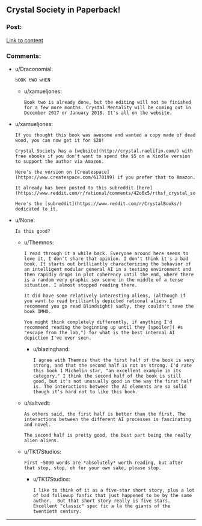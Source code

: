 ## Crystal Society in Paperback!

### Post:

[Link to content](https://www.amazon.com/Crystal-Society-Trilogy-Book-ebook/dp/B01AYT6A3C/ref=la_B01AZF72GO_1_1?s=books&ie=UTF8&qid=1470772616&sr=1-1)

### Comments:

- u/Draconomial:
  ```
  bOOK tWO wHEN
  ```

  - u/xamueljones:
    ```
    Book two is already done, but the editing will not be finished for a few more months. Crystal Mentality will be coming out in December 2017 or January 2018. It's all on the website.
    ```

- u/xamueljones:
  ```
  If you thought this book was awesome and wanted a copy made of dead wood, you can now get it for $20!

  Crystal Society has a [website](http://crystal.raelifin.com/) with free ebooks if you don't want to spend the $5 on a Kindle version to support the author via Amazon.

  Here's the version on [Createspace](https://www.createspace.com/6170199) if you prefer that to Amazon.

  It already has been posted to this subreddit [here](https://www.reddit.com/r/rational/comments/42o6x5/rthsf_crystal_society_rationalfic_web_novel_from/).

  Here's the [subreddit](https://www.reddit.com/r/CrystalBooks/) dedicated to it.
  ```

- u/None:
  ```
  Is this good?
  ```

  - u/Themnos:
    ```
    I read through it a while back. Everyone around here seems to love it, I don't share that opinion. I don't think it's a bad book. It starts out brilliantly characterizing the behavior of an intelligent modular general AI in a testing environment and then rapidly drops in plot coherency until the end, where there is a random very graphic sex scene in the middle of a tense situation. I almost stopped reading there. 

    It did have some relatively interesting aliens, (although if you want to read brilliantly depicted rational aliens I recommend you go read Blindsight) sadly, they couldn't save the book IMHO. 

    You might think completely differently, if anything I'd recommend reading the beginning up until they [spoiler]( #s "escape from the lab,") for what is the best internal AI depiction I've ever seen.
    ```

    - u/blazinghand:
      ```
      I agree with Themnos that the first half of the book is very strong, and that the second half is not as strong. I'd rate this book 1 Michelin star, "an excellent example in its category." I think the second half of the book is still good, but it's not unusually good in the way the first half is. The interactions between the AI elements are so solid though it's hard not to like this book.
      ```

  - u/saltvedt:
    ```
    As others said, the first half is better than the first. The interactions between the different AI processes is fascinating and novel.

    The second half is pretty good, the best part being the really alien aliens.
    ```

  - u/TK17Studios:
    ```
    First ~5000 words are *absolutely* worth reading, but after that stop, stop, oh for your own sake, please stop.
    ```

    - u/TK17Studios:
      ```
      I like to think of it as a five-star short story, plus a lot of bad followup fanfic that just happened to be by the same author.  But that short story really is five stars.  Excellent "classic" spec fic a la the giants of the twentieth century.
      ```

---

